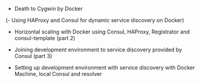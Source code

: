 - Death to Cygwin by Docker

(- Using HAProxy and Consul for dynamic service discovery on Docker)
- Horizontal scaling with Docker using Consul, HAProxy, Registrator and consul-template (part 2)
- Joining development environment to service discovery provided by Consul (part 3)

- Setting up development environment with service discovery with Docker Machine, local Consul and resolver
